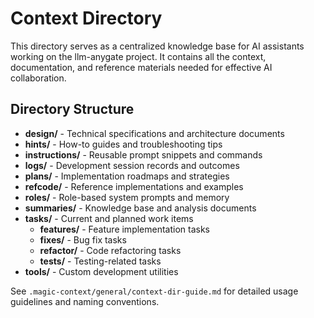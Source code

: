 # Context Directory

This directory serves as a centralized knowledge base for AI assistants working on the llm-anygate project. It contains all the context, documentation, and reference materials needed for effective AI collaboration.

## Directory Structure

- **design/** - Technical specifications and architecture documents
- **hints/** - How-to guides and troubleshooting tips  
- **instructions/** - Reusable prompt snippets and commands
- **logs/** - Development session records and outcomes
- **plans/** - Implementation roadmaps and strategies
- **refcode/** - Reference implementations and examples
- **roles/** - Role-based system prompts and memory
- **summaries/** - Knowledge base and analysis documents
- **tasks/** - Current and planned work items
  - **features/** - Feature implementation tasks
  - **fixes/** - Bug fix tasks
  - **refactor/** - Code refactoring tasks
  - **tests/** - Testing-related tasks
- **tools/** - Custom development utilities

See `.magic-context/general/context-dir-guide.md` for detailed usage guidelines and naming conventions.